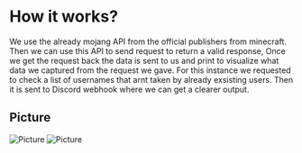 # How it works?
We use the already mojang API from the official publishers from minecraft. Then we can use this API to send request to return a valid response, Once we get the request back the data is sent to us and print to visualize what data we captured from the request we gave. For this instance we requested to check a list of usernames that arnt taken by already exsisting users. Then it is sent to Discord webhook where we can get a clearer output.

## Picture
![Picture](https://cdn.discordapp.com/attachments/1361127529913778277/1366167217431117834/image.png?ex=680ff5de&is=680ea45e&hm=484062c55f72f042d568c60798ac7b01e4c93238dfcbe8aee092fde8115097aa&)
![Picture](https://cdn.discordapp.com/attachments/1361127529913778277/1366167606473523230/image.png?ex=680ff63b&is=680ea4bb&hm=9ee8a48fb14578a1b864e397cc86e155f74e947d67813fb7bd3f760e32531c1f&)


